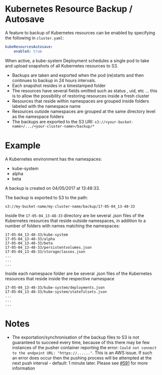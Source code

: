 # Kubernetes Resource Backup / Autosave

A feature to backup of Kubernetes resources can be enabled by specifying the following in `cluster.yaml`: 

```yaml
kubeResourcesAutosave:
    enabled: true
```

When active, a kube-system Deployment schedules a single pod to take and upload snapshots of all Kubernetes resources to S3.
- Backups are taken and exported when the pod (re)starts and then continues to backup in 24 hours intervals.
- Each snapshot resides in a timestamped folder
- The resources have several fields omitted such as status , uid, etc ... this is to allow the possibility of restoring resources inside a fresh cluster
- Resources that reside within namespaces are grouped inside folders labeled with the namespace name
- Resources outside namespaces are grouped at the same directory level as the namespace folders
- The backups are exported to the S3 URI: ```s3://<your-bucket-name>/.../<your-cluster-name>/backup/*```

# Example

A Kubernetes environment has the namespaces:
 - kube-system
 - alpha
 - beta
 
A backup is created on 04/05/2017 at 13:48:33.

The backup is exported to S3 to the path: 

```
s3://my-bucket-name/my-cluster-name/backup/17-05-04_13-48-33
```

Inside the ```17-05-04_13-48-33``` directory are be several .json files of the Kubernetes resources that reside outside namespaces, in addition to a number of folders with names matching the namespaces:

```
17-05-04_13-48-33/kube-system
17-05-04_13-48-33/alpha
17-05-04_13-48-33/beta
17-05-04_13-48-33/persistentvolumes.json
17-05-04_13-48-33/storageclasses.json
...
...
...

```
Inside each namespace folder are be several .json files of the Kubernetes resources that reside inside the respective namespace
```
17-05-04_13-48-33/kube-system/deployments.json
17-05-04_13-48-33/kube-system/statefulsets.json
...
...
...

```

# Notes

- The exportation/synchronisation of the backup files to S3 is not guaranteed to succeed every time, because of this there may be few instances of the pusher container reporting the error: `Could not connect to the endpoint URL: "https://......"`. This is an AWS issue.
If such an error does occur then the pushing process will be attempted at the next push interval - default: 1 minute later.
Please see [#591](https://github.com/kubernetes-incubator/kube-aws/issues/591) for more information

